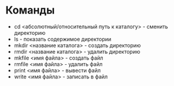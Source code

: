 # Команды

* cd <абсолютный/относительный путь к каталогу> - сменить директорию
* ls - показать содержимое директории
* mkdir <название каталога> - создать директорию
* rmdir <название каталога> - удалить директорию
* mkfile <имя файла> - создать файл
* rmfile <имя файла> - удалить файл
* print <имя файла> - вывести файл
* write <имя файла> - записать в файл